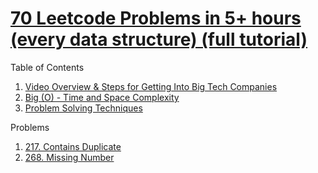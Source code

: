 # [70 Leetcode Problems in 5+ hours (every data structure) (full tutorial)](https://youtu.be/lvO88XxNAzs?si=x2mqzqDpHVhAaKDJ)

Table of Contents

1. [Video Overview & Steps for Getting Into Big Tech Companies](overview_and_steps_for_getting_into_big_tech.md)
2. [Big (O) - Time and Space Complexity](big_O.md)
3. [Problem Solving Techniques](problem_solving.md)

Problems
1. [217. Contains Duplicate](problems/arrays/217_contains_duplicate.md)
2. [268. Missing Number](problems/arrays/268_missing_number.md)